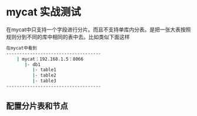 # mycat 实战测试

在mycat中只支持一个字段进行分片。而且不支持单库内分表。是把一张大表按照规则分到不同的库中相同的表中去。比如类似下面这样

```bash
在mycat中看到
------------------------------------
    | mycat：192.168.1.5：8066
       |- db1
          |- table1
          |- table2
          |- table3
------------------------------------

```

## 配置分片表和节点
```xml

```